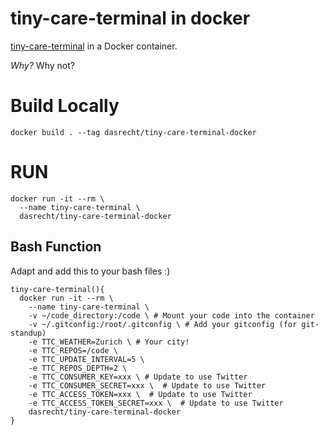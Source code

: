 # tiny-care-terminal in docker

[tiny-care-terminal](https://github.com/notwaldorf/tiny-care-terminal) in a Docker container.

*Why?*
Why not?

# Build Locally

```
docker build . --tag dasrecht/tiny-care-terminal-docker
```

# RUN

```
docker run -it --rm \
  --name tiny-care-terminal \
  dasrecht/tiny-care-terminal-docker
```


## Bash Function

Adapt and add this to your bash files :)

```
tiny-care-terminal(){
  docker run -it --rm \
    --name tiny-care-terminal \
    -v ~/code_directory:/code \ # Mount your code into the container
    -v ~/.gitconfig:/root/.gitconfig \ # Add your gitconfig (for git-standup)
    -e TTC_WEATHER=Zurich \ # Your city!
    -e TTC_REPOS=/code \
    -e TTC_UPDATE_INTERVAL=5 \
    -e TTC_REPOS_DEPTH=2 \
    -e TTC_CONSUMER_KEY=xxx \ # Update to use Twitter
    -e TTC_CONSUMER_SECRET=xxx \  # Update to use Twitter
    -e TTC_ACCESS_TOKEN=xxx \  # Update to use Twitter
    -e TTC_ACCESS_TOKEN_SECRET=xxx \  # Update to use Twitter
    dasrecht/tiny-care-terminal-docker
}
```
